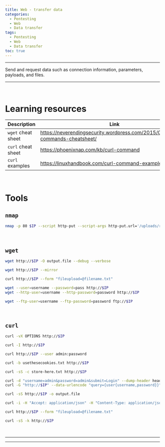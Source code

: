 ```yaml
---
title: Web - transfer data
categories:
  - Pentesting
  - Web
  - Data transfer
tags:
  - Pentesting
  - Web
  - Data transfer
toc: true
---
```


---
Send and request data such as connection information, parameters, payloads, and files.

---
<!-- more -->

<br>

# Learning resources
| Description | Link |
| -- | -- |
| `wget` cheat sheet | https://neverendingsecurity.wordpress.com/2015/04/13/wget-commands-cheatsheet/ |
| `curl` cheat sheet | https://phoenixnap.com/kb/curl-command |
| `curl` examples | https://linuxhandbook.com/curl-command-examples/ |

<br>

# Tools

## `nmap`
```bash Upload file
nmap -p 80 $IP --script http-put --script-args http-put.url='/uploads/remote-revshell.php',http-put.file='/chronos/local-revshell.php'
```

<br>

## `wget`
```bash Download and save to output file
wget http://$IP -O output.file --debug --verbose 
```
```bash Recursive download
wget http://$IP --mirror
```
```bash Upload file
curl http://$IP --form "fileupload=@filename.txt"
```
```bash Authenticate
wget --user=username --password=pass http://$IP
wget --http-user=username --http-password=password http://$IP

wget --ftp-user=username --ftp-password=password ftp://$IP
```

<br>

## `curl`
```bash View available HTTP options
curl -vX OPTIONS http://$IP
```
```bash View the header information
curl -I http://$IP
```
```bash Authenticate with password
curl http://$IP --user admin:password
```
```bash Authenticate with cookie
curl -b usethesecookies.txt http://$IP
```
```bash Save cookie to file
curl -sS -c store-here.txt http://$IP
```
```bash Send data in POST and GET requests
curl -d "username=admin&password=admin&submit=Login" --dump-header headers http://$IP
curl -G "http://$IP" --data-urlencode "query={user{username,password}}" | jq
```
```bash Download and save to output file
curl -sS http://$IP -o output.file
```
```bash Specify headers
curl -i -H "Accept: application/json" -H "Content-Type: application/json" -X GET http://$IP
```
```bash Upload files
curl http://$IP --form "fileupload=@filename.txt"
```
```bash Ignore SSL certificate error
curl -sS -k http://$IP
```


<br>

---
---
